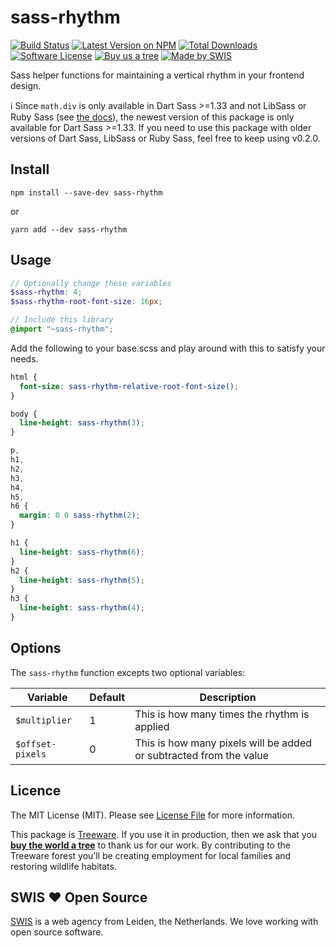 # sass-rhythm
[![Build Status](https://img.shields.io/github/checks-status/swisnl/sass-rhythm/master?label=tests)](https://github.com/swisnl/sass-rhythm/actions/workflows/tests.yml)
[![Latest Version on NPM](https://img.shields.io/npm/v/sass-rhythm.svg)](https://www.npmjs.com/package/sass-rhythm)
[![Total Downloads](https://img.shields.io/npm/dw/sass-rhythm.svg)](https://www.npmjs.com/package/sass-rhythm)
[![Software License](https://img.shields.io/npm/l/sass-rhythm.svg)](https://www.npmjs.com/package/sass-rhythm)
[![Buy us a tree](https://img.shields.io/badge/Treeware-%F0%9F%8C%B3-lightgreen)](https://plant.treeware.earth/swisnl/sass-rhythm)
[![Made by SWIS](https://img.shields.io/badge/%F0%9F%9A%80-made%20by%20SWIS-%230737A9.svg)](https://www.swis.nl)


Sass helper functions for maintaining a vertical rhythm in your frontend design.

ℹ️ Since `math.div` is only available in Dart Sass >=1.33 and not LibSass or Ruby Sass (see [the docs](https://sass-lang.com/documentation/breaking-changes/slash-div/)), the newest version of this package is only available for Dart Sass >=1.33. If you need to use this package with older versions of Dart Sass, LibSass or Ruby Sass, feel free to keep using v0.2.0.

## Install
```cli
npm install --save-dev sass-rhythm
```
or
```cli
yarn add --dev sass-rhythm
```

## Usage
```scss
// Optionally change these variables
$sass-rhythm: 4;
$sass-rhythm-root-font-size: 16px;

// Include this library
@import "~sass-rhythm";
```

Add the following to your base.scss and play around with this to satisfy your needs. 
```scss
html {
  font-size: sass-rhythm-relative-root-font-size();
}

body {
  line-height: sass-rhythm(3);
}

p,
h1,
h2,
h3,
h4,
h5,
h6 {
  margin: 0 0 sass-rhythm(2);
}

h1 {
  line-height: sass-rhythm(6);
}
h2 {
  line-height: sass-rhythm(5);
}
h3 {
  line-height: sass-rhythm(4);
}
```

## Options

The `sass-rhythm` function excepts two optional variables:

Variable | Default | Description
--- | --- | ---
`$multiplier` | 1 | This is how many times the rhythm is applied
`$offset-pixels` | 0 | This is how many pixels will be added or subtracted from the value

## Licence

The MIT License (MIT). Please see [License File](LICENSE.md) for more information.

This package is [Treeware](https://treeware.earth). If you use it in production, then we ask that you [**buy the world a tree**](https://plant.treeware.earth/swisnl/sass-rhythm) to thank us for our work. By contributing to the Treeware forest you’ll be creating employment for local families and restoring wildlife habitats.

## SWIS :heart: Open Source

[SWIS](https://www.swis.nl) is a web agency from Leiden, the Netherlands. We love working with open source software.
